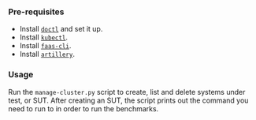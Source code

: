 ### Pre-requisites
- Install [`doctl`](https://github.com/digitalocean/doctl) and set it up.
- Install [`kubectl`](https://kubernetes.io/docs/tasks/tools/install-kubectl-linux/).
- Install [`faas-cli`](https://docs.openfaas.com/cli/install/).
- Install [`artillery`](https://artillery.io/docs/guides/getting-started/installing-artillery.html).

### Usage
Run the `manage-cluster.py` script to create, list and delete systems under test, or SUT. After creating an SUT, the script prints out the command you need to run to in order to run the benchmarks.
